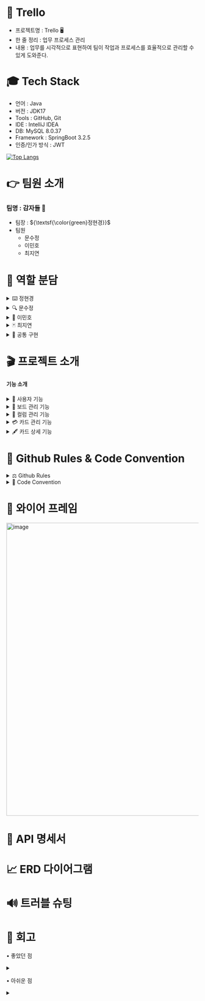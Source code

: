 # 📌 Trello
- 프로젝트명 : Trello 🖥️
- 한 줄 정리 : 업무 프로세스 관리
- 내용 : 업무를 시각적으로 표현하여 팀이 작업과 프로세스를 효율적으로 관리할 수 있게 도와준다.
  
  
# 🎓 Tech Stack
- 언어 : Java
- 버전 : JDK17
- Tools : GitHub, Git
- IDE : IntelliJ IDEA
- DB: MySQL 8.0.37
- Framework : SpringBoot 3.2.5
- 인증/인가 방식 : JWT

[![Top Langs](https://github-readme-stats.vercel.app/api/top-langs/?username=dlalwn&layout=compact)](https://github.com/dlalwn/github-readme-stats)
  
# 👉 팀원 소개
### 팀명 : 감자들 🥔<br>
- 팀장  : ${\textsf{\color{green}정현경}}$
- 팀원 
  - 문수정
  - 이민호
  - 최지연

# 👊 역할 분담
<details>
<summary>
⌨️ 정현경 
</summary>

- 카드 상세 기능(댓글)
  - 댓글 작성
  - 댓글 조회
</details>
<details>
<summary> 
🔍 문수정
</summary>

- 컬럼 관리 기능
  - 컬럼 생성
  - 컬럼 삭제
</details>
<details>
<summary>
📔 이민호
</summary>

- 보드 관리 기능
  - 보드 목록 조회
  - 보드 생성
  - 보드 수정
  - 보드 삭제
  - 보드 초대
</details>
<details>
<summary>
🃏 최지연
</summary>

- 카드 관리 기능
  - 카드 목록 조회
  - 카드 생성
  - 카드 수정
  - 카드 삭제
</details>  

<details>
<summary>
  🙏 공통 구현
</summary>
 - 사용자 기능 : 로그인, 로그 아웃, 회원 가입<br>
 - Entity 설계<br>
 - 컬럼, 카드 순서 이동(수정)<br>
 - 쿼리 최적화<br>
 - 프론트
</details>

# 🎬 프로젝트 소개
#### 기능 소개
<details>
<summary>
🔐 사용자 기능
</summary>

- 로그인
  - 회원 가입된 사용자라면 email과 password를 사용해 로그인 가능
  - header에 토큰을 추가해 로그인에 성공하면 성공 상태코드 메세지 반환
  - 유효하지 않은 사용자 저오로 로그인을 시도한 경우 에러 메세지 반환
  - email과 password가 일치하지 않은 경우 에러 메세지 반환
- 로그 아웃
  - 로그아웃 시, 발생한 토큰 초기화
  - 로그아웃 후 초기화된 Refresh Token 재사용 불가
- 회원가입
  - 중복된 email이 존재하지 않는 경우 성공 메세지 반환
  - 권한
    - Manager : 보드 관계 없이 카드 전체 조회
    - User
      - 보드, 컬럼, 카드 조회 가능
      - 카드 -> 본인이 생성한 항목에 대해서만 권한 존재
      - 보드 -> 초재 받은 모든 보드에서 생성된 카드 전체 조회
    - 중복된 email이 존재하거나 email, password 조건에 맞지 않은 경우 에러 메세지 반환
</details>
<details>
<summary>
📑 보드 관리 기능
</summary>

- 보드 목록 조회
  - 생성된 보드 조회 가능
- 보드 생성
  - 보드 이름, 한 줄 설명 필수 데이터가 있다면 생성 가능
  - 권한에 맞지 않는 사용자가 생성을 시도하거나 필수 데이터가 존재하지 않는 경우 에러 메세지 반환
- 보드 수정
  - 보드 이름, 한 줄 설명 필수 데이터 수정 가능
  - 권한에 맞지 않는 사용자가 생성을 시도하거나 필수 데이터가 존재하지 않는 경우 에러 메세지 반환
- 보드 삭제
  - 보드 삭제 가능
  - 권한에 맞지 않는 사용자가 삭제를 시도하거나 이미 삭제된 보드인 경우 에러 메세지 반환
- 보드 초대
  - 보드에 사용자 초대 가능
  - MANAGER 권한을 가지고 있는 사용자는 본인이 생성한 보드 혹은 초대받은 보드에 대해서 다른 사용자를 초대할 권한을 가질 수 있음
     권한에 맞지 않는 사용자가 초대를 시도하거나, 이미 해당 보드에 초대된 사용자인 경우, 조내하지 않은 사용자인 경우 메세지 반환
</details>
<details>
<summary>
🔖 컬럼 관리 기능
</summary>

- 컬럼 생성
  - 보드에 컬럼 생성 가능
  - 상태 이름 필수 데이터가 존재해야 함
  - 권한에 맞지 않는 사용자가 생성을 시도하거나 이미 존재하는 상태이름으로 생성하는 경우 에러 메세지 반환
- 컬럼 삭제
  - 보드에 생성한 컬럼 삭제 가능
  - 삭제할 때 확인 메세지 출력
  - 권한에 맞지 않는 사용자가 생성을 시도하거나 이미 삭제된 컬림인 경우 에러 메세지 반환
- 컬럼 순서 이동
  - 컬럼 순서를 자유롭게 변경 가능
  - 새로고침 후에도 변경한 순서 유지
  - 권한에 맞지 않는 사용자가 생성을 시도하는 경우 에러 메세지 반환
</details>
<details>
<summary>
💳 카드 관리 기능
</summary>

- 카드 목록 조회
  - 생성된 카드들을 목록에서 조회 가능
  - 조건
    - 전체 조회
    - 작업자별 조회
    - 상태별 조회
- 카드 생성
  - 컬럼에 카드 생성 가능
  - 제목, 카드 상태 필수 데이터가 있다면 생성 가능
  - 내용, 마감일자, 작업자는 필수 데이터 X
  - 필수 데이터가 존재하지 않거나 이미 컬럼이 삭제된 경우 에러 메세지 반환
- 카드 수정
  - 내용, 마감일자, 작업자, 제목 수정 가능
  - 순서 이동을 통해 카드 상태 변경 가능
  - 로그인을 하지 않은 사용자가 순서 이동을 시동하거나 이미 컬럼이 삭제된 경우 에러 메세지 반환
- 카드 삭제
  - 컬럼에 생성한 카드 삭제 가능
  - 삭제할 대 확인 메세지 출력
  - 로그인을 하지 않은 사용자가 순서 이동을 시동하거나 이미 컬럼이 삭제된 경우 에러 메세지 반환
</details>
<details>
<summary>
🖋️ 카드 상세 기능
</summary>

- 댓글 작성
  - 카드 상세에 댓글 작성 가능
  - 내용 필수 데이터가 있다면 생성 가능
  - 로그인을 하지 않은 사용자가 순서 이동을 시동하거나 이미 컬럼이 삭제된 경우 에러 메세지 반환
- 댓글 조회
  - 카드 상세에 작성한 댓글들을 볼 수 있음
  - 작성일자 최신순으로 정렬
  - 로그인을 하지 않은 사용자가 순서 이동을 시동하거나 이미 컬럼이 삭제된 경우 에러 메세지 반환
</details>


# 📢 Github Rules & Code Convention
<details>
<summary>
  ⚖️ Github Rules
</summary>
  
 - 브랜치 이름 규칙
    - dev 브랜치, 각자 개발 기능 구현 feat/(기능이름) 브랜치
    - 두가지 단어라면 ‘ - ’ (하이픈) 사용해서 구분
    - feat/signup, feat/order-create
- 커밋 메시지 규칙

```jsx
[#이슈번호] feat 구현 내용
(한줄 비우기)
- 추가 내용
- 추가 내용
```

- 이슈 작성 규칙
- 이슈 사용
    - title : [Feat] 이슈명
    - content:

```jsx
- [] 기능 구현 내용
- [x] 기능 구현 내용2
```

- PR 작성 규칙
    - 제목
        - [현재날짜] 기능명
        - ex) [2024/07/10] 로그인
    - 내용
        - 간단한 설명, 특이사항 작성 필수
        - ex) 로그인 기능 구현, jwt secret관련 환경변수 추가
- 코드리뷰 적용 (겹치는 부분은 해당 담당자에게 리뷰 받기 필수)
</details>
<details>
<summary>
  🔑 Code Convention
</summary>

# 네이밍 규칙(Naming Conventions)
- 클래스(Class) : 대문자 카멜 케이스 ( 예 : MyClass )
- 메소드(Method) : 소문자 카멜 케이스 ( 예 : myMethod() )
- 변수(Variable) : 소문자 카멜 케이스 ( 예 : myVariable )
- 패키지(Package) : 소문자만 사용하며, 필요시 점(.)으로 계층 구분( 예 : com.example.project)
  
</details>

# 📱 와이어 프레임
<img width="765" alt="image" src="https://github.com/user-attachments/assets/6e21a8cf-7874-4516-aa37-386e6f0f9c50">


# 📑 API 명세서


# 📈 ERD 다이어그램


# 🔊 트러블 슈팅

# 📓 회고
• 좋았던 점 
<details>
<summary>

</summary>
   
</details>

• 아쉬운 점
<details>
<summary>
</summary>
</details>
